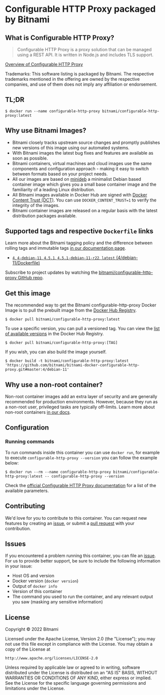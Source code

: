 # Configurable HTTP Proxy packaged by Bitnami

## What is Configurable HTTP Proxy?

> Configurable HTTP Proxy is a proxy solution that can be managed using a REST API. It is written in Node.js and includes TLS support.

[Overview of Configurable HTTP Proxy](https://github.com/jupyterhub/configurable-http-proxy)

Trademarks: This software listing is packaged by Bitnami. The respective trademarks mentioned in the offering are owned by the respective companies, and use of them does not imply any affiliation or endorsement.

## TL;DR

```console
$ docker run --name configurable-http-proxy bitnami/configurable-http-proxy:latest
```

## Why use Bitnami Images?

* Bitnami closely tracks upstream source changes and promptly publishes new versions of this image using our automated systems.
* With Bitnami images the latest bug fixes and features are available as soon as possible.
* Bitnami containers, virtual machines and cloud images use the same components and configuration approach - making it easy to switch between formats based on your project needs.
* All our images are based on [minideb](https://github.com/bitnami/minideb) a minimalist Debian based container image which gives you a small base container image and the familiarity of a leading Linux distribution.
* All Bitnami images available in Docker Hub are signed with [Docker Content Trust (DCT)](https://docs.docker.com/engine/security/trust/content_trust/). You can use `DOCKER_CONTENT_TRUST=1` to verify the integrity of the images.
* Bitnami container images are released on a regular basis with the latest distribution packages available.

## Supported tags and respective `Dockerfile` links

Learn more about the Bitnami tagging policy and the difference between rolling tags and immutable tags [in our documentation page](https://docs.bitnami.com/tutorials/understand-rolling-tags-containers/).


* [`4`, `4-debian-11`, `4.5.1`, `4.5.1-debian-11-r22`, `latest` (4/debian-11/Dockerfile)](https://github.com/bitnami/bitnami-docker-configurable-http-proxy/blob/4.5.1-debian-11-r22/4/debian-11/Dockerfile)

Subscribe to project updates by watching the [bitnami/configurable-http-proxy GitHub repo](https://github.com/bitnami/bitnami-docker-configurable-http-proxy).

## Get this image

The recommended way to get the Bitnami configurable-http-proxy Docker Image is to pull the prebuilt image from the [Docker Hub Registry](https://hub.docker.com/r/bitnami/configurable-http-proxy).

```console
$ docker pull bitnami/configurable-http-proxy:latest
```

To use a specific version, you can pull a versioned tag. You can view the [list of available versions](https://hub.docker.com/r/bitnami/configurable-http-proxy/tags/) in the Docker Hub Registry.

```console
$ docker pull bitnami/configurable-http-proxy:[TAG]
```

If you wish, you can also build the image yourself.

```console
$ docker build -t bitnami/configurable-http-proxy:latest 'https://github.com/bitnami/bitnami-docker-configurable-http-proxy.git#master:4/debian-11'
```

## Why use a non-root container?

Non-root container images add an extra layer of security and are generally recommended for production environments. However, because they run as a non-root user, privileged tasks are typically off-limits. Learn more about non-root containers [in our docs](https://docs.bitnami.com/tutorials/work-with-non-root-containers/).

## Configuration

### Running commands

To run commands inside this container you can use `docker run`, for example to execute `configurable-http-proxy --version` you can follow the example below:

```console
$ docker run --rm --name configurable-http-proxy bitnami/configurable-http-proxy:latest -- configurable-http-proxy --version
```

Check the [official Configurable HTTP Proxy documentation](https://github.com/jupyterhub/configurable-http-proxy#command-line-options) for a list of the available parameters.

## Contributing

We'd love for you to contribute to this container. You can request new features by creating an [issue](https://github.com/bitnami/bitnami-docker-configurable-http-proxy/issues), or submit a [pull request](https://github.com/bitnami/bitnami-docker-configurable-http-proxy/pulls) with your contribution.

## Issues

If you encountered a problem running this container, you can file an [issue](https://github.com/bitnami/bitnami-docker-configurable-http-proxy/issues/new). For us to provide better support, be sure to include the following information in your issue:

- Host OS and version
- Docker version (`docker version`)
- Output of `docker info`
- Version of this container
- The command you used to run the container, and any relevant output you saw (masking any sensitive information)

## License

Copyright &copy; 2022 Bitnami

Licensed under the Apache License, Version 2.0 (the "License");
you may not use this file except in compliance with the License.
You may obtain a copy of the License at

    http://www.apache.org/licenses/LICENSE-2.0

Unless required by applicable law or agreed to in writing, software
distributed under the License is distributed on an "AS IS" BASIS,
WITHOUT WARRANTIES OR CONDITIONS OF ANY KIND, either express or implied.
See the License for the specific language governing permissions and
limitations under the License.
